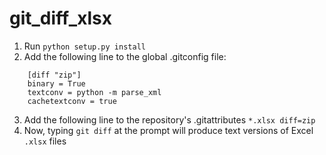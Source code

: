 # git_diff_xlsx

1. Run `python setup.py install`
2. Add the following line to the global .gitconfig file:

```
    [diff "zip"]
    binary = True
    textconv = python -m parse_xml
    cachetextconv = true
```

3. Add the following line to the repository's .gitattributes
    `*.xlsx diff=zip`
4. Now, typing `git diff` at the prompt will produce text versions
of Excel `.xlsx` files
